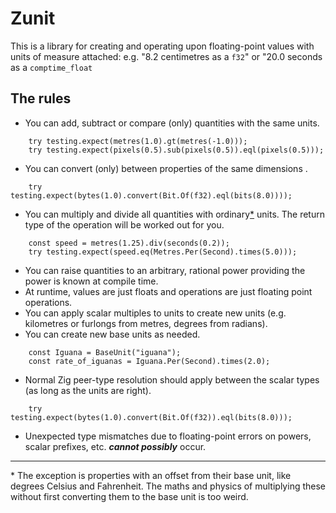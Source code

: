 # Zunit

This is a library for creating and operating upon floating-point values with units of measure attached: e.g. "8.2 centimetres as a `f32`" or "20.0 seconds as a `comptime_float`

## The rules

- You can add, subtract or compare (only) quantities with the same units.
```
    try testing.expect(metres(1.0).gt(metres(-1.0)));
    try testing.expect(pixels(0.5).sub(pixels(0.5)).eql(pixels(0.5)));
```
- You can convert (only) between properties of the same dimensions .
```
    try testing.expect(bytes(1.0).convert(Bit.Of(f32).eql(bits(8.0)))); 
```
- You can multiply and divide all quantities with ordinary[*](#ordinary_explanation) units. The return type of the operation will be worked out for you.
```   
    const speed = metres(1.25).div(seconds(0.2));
    try testing.expect(speed.eq(Metres.Per(Second).times(5.0)));
```
- You can raise quantities to an arbitrary, rational power providing the power is known at compile time.
- At runtime, values are just floats and operations are just floating point operations.
- You can apply scalar multiples to units to create new units (e.g. kilometres or furlongs from metres, degrees from radians).
- You can create new base units as needed. 
```
    const Iguana = BaseUnit("iguana");
    const rate_of_iguanas = Iguana.Per(Second).times(2.0);
```
- Normal Zig peer-type resolution should apply between the scalar types (as long as the units are right).  
```   
    try testing.expect(bytes(1.0).convert(Bit.Of(f32)).eql(bits(8.0)));
```
- Unexpected type mismatches due to floating-point errors on powers, scalar prefixes, etc. ***cannot possibly*** occur. 

----------------
<a name="ordinary_explanation">*</a> The exception is properties with an offset from their base unit, like degrees Celsius and Fahrenheit. The maths and physics of multiplying these without first converting them to the base unit is too weird. 